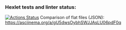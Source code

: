 ### Hexlet tests and linter status:
[![Actions Status](https://github.com/anastasiaBliznetsova/java-project-71/actions/workflows/hexlet-check.yml/badge.svg)](https://github.com/anastasiaBliznetsova/java-project-71/actions)
Comparison of flat files (JSON): https://asciinema.org/a/gU5dwsOybhSWJJAsLU06pdF0q
